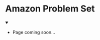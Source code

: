 [comment]: metadata=
[comment]: keywords=
[comment]: robots=
<h1>Amazon Problem Set</h1>
<details open>
    <summary>
        <b></b>
    </summary>
    <ul>
        <li>Page coming soon...</li>
    </ul>
</details>